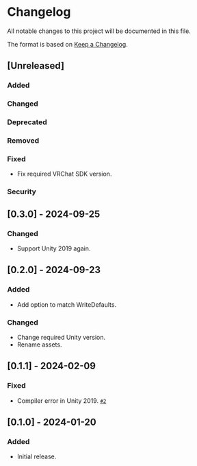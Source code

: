 # Changelog

All notable changes to this project will be documented in this file.

The format is based on [Keep a Changelog](https://keepachangelog.com/en/1.1.0/).

## [Unreleased]
### Added

### Changed

### Deprecated

### Removed

### Fixed
- Fix required VRChat SDK version.

### Security

## [0.3.0] - 2024-09-25
### Changed
- Support Unity 2019 again.

## [0.2.0] - 2024-09-23
### Added
- Add option to match WriteDefaults.

### Changed
- Change required Unity version.
- Rename assets.

## [0.1.1] - 2024-02-09
### Fixed
- Compiler error in Unity 2019. [`#2`](https://github.com/nekobako/GestureWeightSmoothing/pull/2)

## [0.1.0] - 2024-01-20
### Added
- Initial release.
